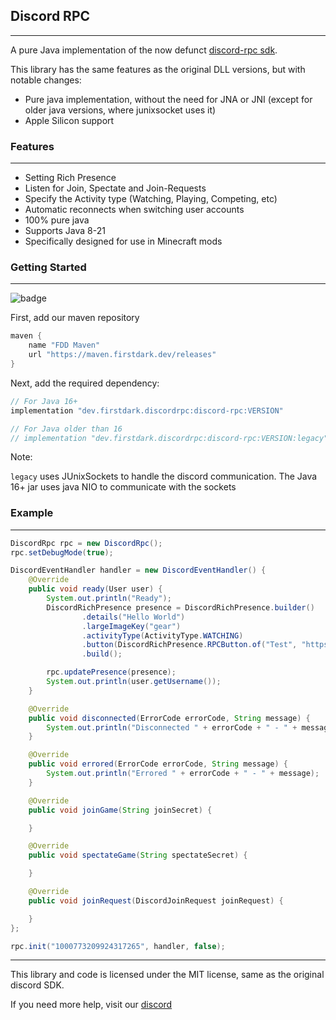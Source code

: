 ## Discord RPC

---

A pure Java implementation of the now defunct [discord-rpc sdk](https://github.com/discord/discord-rpc).

This library has the same features as the original DLL versions, but with notable changes:

- Pure java implementation, without the need for JNA or JNI (except for older java versions, where junixsocket uses it)
- Apple Silicon support


### Features

---

- Setting Rich Presence
- Listen for Join, Spectate and Join-Requests
- Specify the Activity type (Watching, Playing, Competing, etc)
- Automatic reconnects when switching user accounts
- 100% pure java
- Supports Java 8-21
- Specifically designed for use in Minecraft mods

### Getting Started

---

![badge](https://maven.firstdark.dev/api/badge/latest/releases/dev/firstdark/discordrpc/discord-rpc?color=40c14a&name=Latest)

First, add our maven repository

```groovy
maven {
    name "FDD Maven"
    url "https://maven.firstdark.dev/releases"
}
```

Next, add the required dependency:

```groovy
// For Java 16+
implementation "dev.firstdark.discordrpc:discord-rpc:VERSION"

// For Java older than 16
// implementation "dev.firstdark.discordrpc:discord-rpc:VERSION:legacy"
```

Note:

`legacy` uses JUnixSockets to handle the discord communication. The Java 16+ jar uses java NIO to communicate with the sockets

### Example

---

```java
DiscordRpc rpc = new DiscordRpc();
rpc.setDebugMode(true);

DiscordEventHandler handler = new DiscordEventHandler() {
    @Override
    public void ready(User user) {
        System.out.println("Ready");
        DiscordRichPresence presence = DiscordRichPresence.builder()
                .details("Hello World")
                .largeImageKey("gear")
                .activityType(ActivityType.WATCHING)
                .button(DiscordRichPresence.RPCButton.of("Test", "https://google.com"))
                .build();

        rpc.updatePresence(presence);
        System.out.println(user.getUsername());
    }

    @Override
    public void disconnected(ErrorCode errorCode, String message) {
        System.out.println("Disconnected " + errorCode + " - " + message);
    }

    @Override
    public void errored(ErrorCode errorCode, String message) {
        System.out.println("Errored " + errorCode + " - " + message);
    }

    @Override
    public void joinGame(String joinSecret) {

    }

    @Override
    public void spectateGame(String spectateSecret) {

    }

    @Override
    public void joinRequest(DiscordJoinRequest joinRequest) {

    }
};

rpc.init("1000773209924317265", handler, false);
```

---

This library and code is licensed under the MIT license, same as the original discord SDK.

If you need more help, visit our [discord](https://discord.firstdark.dev)